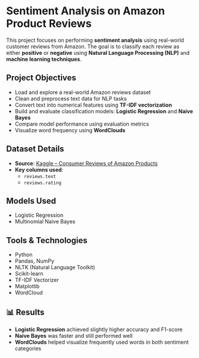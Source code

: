 # Sentiment Analysis on Amazon Product Reviews

This project focuses on performing **sentiment analysis** using real-world customer reviews from Amazon. The goal is to classify each review as either **positive** or **negative** using **Natural Language Processing (NLP)** and **machine learning techniques**.



## Project Objectives

- Load and explore a real-world Amazon reviews dataset  
- Clean and preprocess text data for NLP tasks  
- Convert text into numerical features using **TF-IDF vectorization**  
- Build and evaluate classification models: **Logistic Regression** and **Naive Bayes**  
- Compare model performance using evaluation metrics  
- Visualize word frequency using **WordClouds**



## Dataset Details
 
- **Source**: [Kaggle – Consumer Reviews of Amazon Products](https://www.kaggle.com/datasets/datafiniti/consumer-reviews-of-amazon-products)  
- **Key columns used**:  
  - `reviews.text`  
  - `reviews.rating`


## Models Used

- Logistic Regression  
- Multinomial Naive Bayes



## Tools & Technologies

- Python  
- Pandas, NumPy  
- NLTK (Natural Language Toolkit)  
- Scikit-learn  
- TF-IDF Vectorizer  
- Matplotlib  
- WordCloud  



## 📊 Results

- **Logistic Regression** achieved slightly higher accuracy and F1-score  
- **Naive Bayes** was faster and still performed well  
- **WordClouds** helped visualize frequently used words in both sentiment categories


